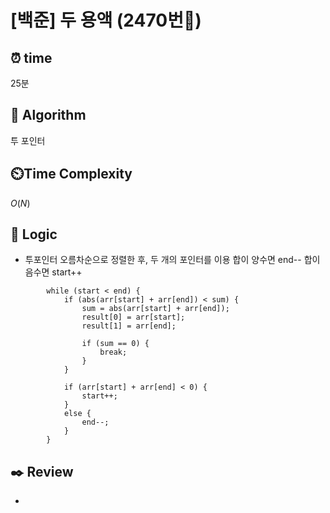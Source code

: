 # [백준] 두 용액 (2470번💛)

## ⏰  **time**

25분

## :pushpin: **Algorithm**

투 포인터

## ⏲️**Time Complexity**

$O(N)$

## :round_pushpin: **Logic**

- 투포인터
  오름차순으로 정렬한 후, 두 개의 포인터를 이용
  합이 양수면 end--
  합이 음수면 start++
```
    	while (start < end) {
    		if (abs(arr[start] + arr[end]) < sum) {
    			sum = abs(arr[start] + arr[end]);
    			result[0] = arr[start];
    			result[1] = arr[end];
    
    			if (sum == 0) {
    				break;
    			}
    		}
    
    		if (arr[start] + arr[end] < 0) {
    			start++;
    		}
    		else {
    			end--;
    		}
    	}
```


## :black_nib: **Review**

- 

